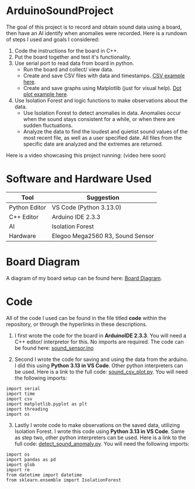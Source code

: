 # ArduinoSoundProject
The goal of this project is to record and obtain sound data using a board, then have an AI identify when anomalies were recorded. 
Here is a rundown of steps I used and goals I considered:
1. Code the instructions for the board in C++.
2. Put the board together and test it's functionality.
3. Use serial port to read data from board in python.
     - Run the board and collect/ view data.
     - Create and save CSV files with data and timestamps. [CSV example here](examples/csv_format.png). 
     - Create and save graphs using Matplotlib (just for visual help). [Dot plot example here](examples/sound_dot_plot.png).
4. Use Isolation Forest and logic functions to make observations about the data.
     - Use Isolation Forest to detect anomalies in data. Anomalies occur when the sound stays consistent for a while, or when there are sudden fluctuations. 
     - Analyze the data to find the loudest and quietist sound values of the most recent file, as well as a user specified date. All files from the specific date are analyzed and the extremes are returned.

Here is a video showcasing this project running: (video here soon)
# Software and Hardware Used
|Tool|Suggestion|
|-----|----------|
|Python Editor| VS Code (Python 3.13.0)|
|C++ Editor| Arduino IDE 2.3.3|
|AI | Isolation Forest |
|Hardware|Elegoo Mega2560 R3, Sound Sensor|
# Board Diagram
A diagram of my board setup can be found here: [Board Diagram](board_diagram/sound_sensor_board.png).
# Code
All of the code I used can be found in the file titled **code** within the repository, or through the hyperlinks in these descriptions.
1. I first wrote the code for the board in **ArduinoIDE 2.3.3**.
You will need a C++ editor/ interpretor for this. No imports are required. 
The code can be found here: [sound_sensor.ino](code/sound_sensor.ino)

2. Second I wrote the code for saving and using the data from the arduino. I did this using **Python 3.13 in VS Code**. Other python interpreters can be used. Here is a link to the full code: [sound_csv_plot.py](code/sound_csv_plot.py). You will need the following imports:
```
import serial 
import time 
import csv 
import matplotlib.pyplot as plt 
import threading 
import os 
```

3. Lastly I wrote code to make observations on the saved data, utilizing Isolation Forest. I wrote this code using **Python 3.13 in VS Code**. Same as step two, other python interpreters can be used. Here is a link to the full code: [detect_sound_anomaly.py](code/detect_sound_anomaly.py). You will need the following imports:
```
import os
import pandas as pd
import glob
import re
from datetime import datetime
from sklearn.ensemble import IsolationForest
```

